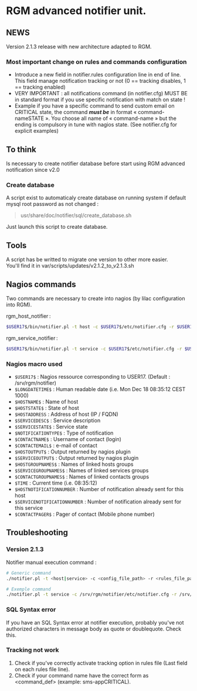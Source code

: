 # RGM advanced notifier unit.

## NEWS

Version 2.1.3 release with new architecture adapted to RGM.

### Most important change on rules and commands configuration

* Introduce a new field in notifier.rules configuration line in end of line. This field manage notification tracking or not (0 == tracking disables, 1 == tracking enabled)
* VERY IMPORTANT : all notifications command (in notifier.cfg) MUST BE in standard format if you use specific notification with match on state !
 * Example if you have a specific command to send custom email on CRITICAL state, the command ___must be___ in format « command-nameSTATE ». You choose all name of « command-name » but the ending is compulsory in tune with nagios state. (See notifier.cfg for explicit examples)

## To think

Is necessary to create notifier database before start using RGM advanced notification since v2.0

### Create database

A script exist to automaticaly create database on running system if default mysql root password as not changed :
> usr/share/doc/notifier/sql/create_database.sh

Just launch this script to create database.

## Tools

A script has be writted to migrate one version to other more easier.  
You'll find it in var/scripts/updates/v2.1.2_to_v2.1.3.sh

## Nagios commands

Two commands are necessary to create into nagios (by lilac configuration into RGM).

rgm_host_notifier :

```bash
$USER17$/bin/notifier.pl -t host -c $USER17$/etc/notifier.cfg -r $USER17$/etc/notifier.rules -T "$LONGDATETIME$" -h "$HOSTNAME$" -e "$HOSTSTATE$" -i "$HOSTADDRESS$" -n "$NOTIFICATIONTYPE$" -C "$CONTACTNAME$" -M "$CONTACTEMAIL$" -O "$HOSTOUTPUT$" -A "$HOSTGROUPNAMES$" -G "$CONTACTGROUPNAMES$" -X "$TIME$" -Y "$HOSTNOTIFICATIONNUMBER$" -N "$CONTACTPAGER$"
```

rgm_service_notifier :

```bash
$USER17$/bin/notifier.pl -t service -c $USER17$/etc/notifier.cfg -r $USER17$/etc/notifier.rules -T "$LONGDATETIME$" -h "$HOSTNAME$" -s "$SERVICEDESC$" -e "$SERVICESTATE$" -i "$HOSTADDRESS$" -n "$NOTIFICATIONTYPE$" -C "$CONTACTNAME$" -M "$CONTACTEMAIL$" -O "$SERVICEOUTPUT$" -A "$HOSTGROUPNAMES$" -B "$SERVICEGROUPNAMES$" -G "$CONTACTGROUPNAMES$" -X "$TIME$" -Y "$SERVICENOTIFICATIONNUMBER$" -N "$CONTACTPAGER$"
```

### Nagios macro used

 - `$USER17$` : Nagios ressource corresponding to USER17. (Default : /srv/rgm/notifier)
 - `$LONGDATETIME$` : Human readable date (i.e. Mon Dec 18 08:35:12 CEST 1000)
 - `$HOSTNAME$` : Name of host
 - `$HOSTSTATE$` : State of host
 - `$HOSTADDRESS` : Address of host (IP / FQDN)
 - `$SERVICEDESC$` : Service description
 - `$SERVICESTATE$` : Service state
 - `$NOTIFICATIONTYPE$` : Type of notification
 - `$CONTACTNAME$` : Username of contact (login)
 - `$CONTACTEMAIL$` : e-mail of contact
 - `$HOSTOUTPUT$` : Output returned by nagios plugin
 - `$SERVICEOUTPUT$` : Output returned by nagios plugin
 - `$HOSTGROUPNAMES$` : Names of linked hosts groups
 - `$SERVICEGROUPNAMES$` : Names of linked services groups
 - `$CONTACTGROUPNAMES$` : Names of linked contacts groups
 - `$TIME` : Current time (i.e. 08:35:12)
 - `$HOSTNOTIFICATIONNUMBER` : Number of notification already sent for this host
 - `$SERVICENOTIFICATIONNUMBER` : Number of notification already sent for this service
 - `$CONTACTPAGER$` : Pager of contact (Mobile phone number)

## Troubleshooting

### Version 2.1.3

Notifier manual execution command :

```bash
# Generic command
./notifier.pl -t <host|service> -c <config_file_path> -r <rules_file_path> -T <YYYY-MM-DD-HH:mm:ss> -h <hostname> -A <hostgroup> -B <servicegroup> -s <servicename> -e <state> -i <hostaddress> -n <method> -C <contact_name> -M <contact_email> -O <output> -X <YYYY-MM-DD-HH:mm:ss> -Y <notification_number> -N <contact_pager>

# Exemple command
./notifier.pl -t service -c /srv/rgm/notifier/etc/notifier.cfg -r /srv/rgm/notifier/etc/notifier.rules -T 2017-07-27-10:05:00 -h localhost -A LINUX -B GENERIC-SERVICES -s memory -e CRITICAL -i 127.0.0.1 -n email -C admin -M "admin@localhost" -O "Test memory critical" -X 2017-07-27-10:05:00 -Y 1
```

### SQL Syntax error

If you have an SQL Syntax error at notifier execution, probably you've not authorized characters in message body as quote or doublequote. Check this.

### Tracking not work

1. Check if you’ve correctly activate tracking option in rules file (Last field on each rules file line).
2. Check if your command name have the correct form as <command_def><STATE> (example: sms-appCRITICAL).